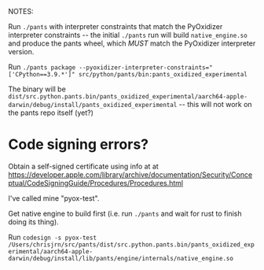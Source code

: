 NOTES:


Run `./pants` with interpreter constraints that match the PyOxidizer interpreter constraints -- the initial `./pants` run will build `native_engine.so` and produce the pants wheel, which _MUST_ match the PyOxidizer interpreter version.

Run `./pants package --pyoxidizer-interpreter-constraints="['CPython==3.9.*']" src/python/pants/bin:pants_oxidized_experimental`

The binary will be `dist/src.python.pants.bin/pants_oxidized_experimental/aarch64-apple-darwin/debug/install/pants_oxidized_experimental` -- this will not work on the pants repo itself (yet?)


# Code signing errors?


Obtain a self-signed certificate using info at at https://developer.apple.com/library/archive/documentation/Security/Conceptual/CodeSigningGuide/Procedures/Procedures.html

I've called mine "pyox-test".

Get native engine to build first (i.e. run `./pants` and wait for rust to finish doing its thing).

Run `codesign -s pyox-test /Users/chrisjrn/src/pants/dist/src.python.pants.bin/pants_oxidized_experimental/aarch64-apple-darwin/debug/install/lib/pants/engine/internals/native_engine.so`
